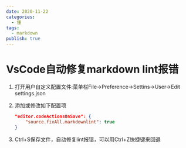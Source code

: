 ```yaml
---
date: 2020-11-22
categories:
  - 懂
tags:
  - markdown
publish: true
---
```


# VsCode自动修复markdown lint报错

1. 打开用户自定义配置文件:菜单栏File->Preference->Settins->User->Edit settings.json
2. 添加或修改如下配置项

    ```json
    "editor.codeActionsOnSave": {
        "source.fixAll.markdownlint": true
    }
    ```

3. Ctrl+S保存文件，自动修复lint报错，可以用Ctrl+Z快捷键来回退
